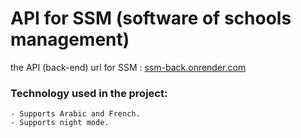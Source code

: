 # API for SSM (software of schools management)

the API (back-end) url for SSM : [ssm-back.onrender.com](https://ssm-back.onrender.com)

### Technology used in the project:
```
- Supports Arabic and French.
- Supports night mode.
```
